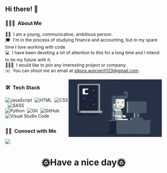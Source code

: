 ## Hi there! 👋


### 👨🏻‍💻 &nbsp;About Me
🙎‍♂️ &nbsp;I am a young, communicative, ambitious person. \
🎓 &nbsp;I'm in the process of studying finance and accounting, but in my spare time I love working with code. \
💻 &nbsp;I have been devoting a lot of attention to this for a long time and I intend to tie my future with it. \
🕵🏻‍♂️ &nbsp;I would like to join any interesting project or company. \
✉️ &nbsp;You can shoot me an email at sikora.wojciech123@gmail.com.

<img alt="Night Coding" src="https://raw.githubusercontent.com/AVS1508/AVS1508/master/assets/Night-Coding.gif" align="right"/>

##
##
### 🛠 &nbsp;Tech Stack 
![JavaScript](https://img.shields.io/badge/-JavaScript-05122A?style=flat&logo=javascript)&nbsp;
![HTML](https://img.shields.io/badge/-HTML-05122A?style=flat&logo=HTML5)&nbsp;
![CSS](https://img.shields.io/badge/-CSS-05122A?style=flat&logo=CSS3&logoColor=1572B6)&nbsp; 
![SASS](https://img.shields.io/badge/-SASS-05122A?style=flat&logo=SASS&logoColor=FF6383)&nbsp; \
![Python](https://img.shields.io/badge/-Python-05122A?style=flat&logo=python)&nbsp;
![Git](https://img.shields.io/badge/-Git-05122A?style=flat&logo=git)&nbsp;
![GitHub](https://img.shields.io/badge/-GitHub-05122A?style=flat&logo=github)&nbsp;
![Visual Studio Code](https://img.shields.io/badge/-Visual%20Studio%20Code-05122A?style=flat&logo=visual-studio-code&logoColor=007ACC)&nbsp;

##
##
### 🤝🏻 &nbsp;Connect with Me
<a href="https://mail.google.com"><img src="https://img.shields.io/badge/-sikora.wojciech123@gmail.com-D14836?style=flat&logo=Gmail&logoColor=white"/></a>
##
<h1 align="center">🌞Have a nice day🌞</h1>
